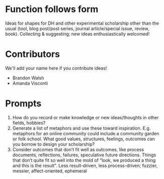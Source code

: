 # Function follows form
Ideas for shapes for DH and other experimental scholarship other than the usual (tool, blog post/post series, journal article/special issue, review, book). Collecting & suggesting; new ideas enthusiastically welcomed!

# Contributors
We'll add your name here if you contribute ideas!  
* Brandon Walsh  
* Amanda Visconti  

# Prompts
1. How do you record or make knowledge or new ideas/thoughts in other fields, hobbies?  
2. Generate a list of metaphors and use these toward inspiration. E.g. metaphors for an online community could include a community garden or folk school. What good values, structures, feelings, outcomes can you borrow to design your scholarship?  
3. Consider outcomes that don’t fit well as outcomes, like process documents, reflections, failures, speculative future directions. Things that don’t quite fit so well into the mold of “look, we produced a thing and this is the result". Less result-driven, less process-driven; fuzzier, messier, affect-oriented, ephemeral 
